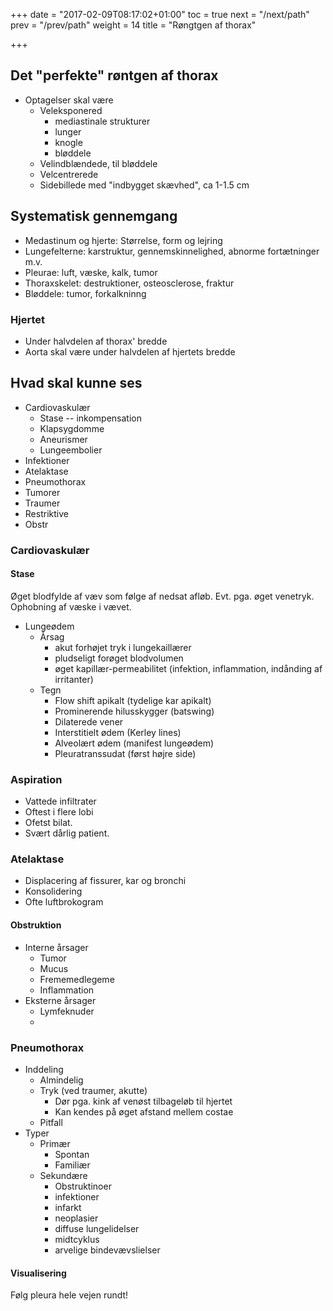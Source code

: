 +++
date = "2017-02-09T08:17:02+01:00"
toc = true
next = "/next/path"
prev = "/prev/path"
weight = 14
title = "Røngtgen af thorax"

+++

## Det "perfekte" røntgen af thorax

- Optagelser skal være
    - Veleksponered
        - mediastinale strukturer
        - lunger
        - knogle
        - bløddele
    - Velindblændede, til bløddele
    - Velcentrerede
    - Sidebillede med "indbygget skævhed", ca 1-1.5 cm

## Systematisk gennemgang

- Medastinum og hjerte: Størrelse, form og lejring
- Lungefelterne: karstruktur, gennemskinnelighed, abnorme fortætninger m.v.
- Pleurae: luft, væske, kalk, tumor
- Thoraxskelet: destruktioner, osteosclerose, fraktur
- Bløddele: tumor, forkalkninng

### Hjertet
- Under halvdelen af thorax' bredde
- Aorta skal være under halvdelen af hjertets bredde

## Hvad skal kunne ses

- Cardiovaskulær
    - Stase -- inkompensation
    - Klapsygdomme
    - Aneurismer
    - Lungeembolier
- Infektioner
- Atelaktase
- Pneumothorax
- Tumorer
- Traumer
- Restriktive
- Obstr

### Cardiovaskulær

#### Stase
Øget blodfylde af væv som følge af nedsat afløb. Evt. pga. øget venetryk. Ophobning af væske i vævet.

- Lungeødem
    - Årsag
        - akut forhøjet tryk i lungekaillærer
        - pludseligt forøget blodvolumen
        - øget kapillær-permeabilitet (infektion, inflammation, indånding af irritanter)
    - Tegn
        - Flow shift apikalt (tydelige kar apikalt)
        - Prominerende hilusskygger (batswing)
        - Dilaterede vener
        - Interstitielt ødem (Kerley lines)
        - Alveolært ødem (manifest lungeødem)
        - Pleuratranssudat (først højre side)

### Aspiration

- Vattede infiltrater
- Oftest i flere lobi
- Ofetst bilat.
- Svært dårlig patient.

### Atelaktase

- Displacering af fissurer, kar og bronchi
- Konsolidering
- Ofte luftbrokogram

#### Obstruktion

- Interne årsager
    - Tumor
    - Mucus
    - Frememedlegeme
    - Inflammation
- Eksterne årsager
    - Lymfeknuder
    -


### Pneumothorax

- Inddeling
    - Almindelig
    - Tryk (ved traumer, akutte)
        - Dør pga. kink af venøst tilbageløb til hjertet
        - Kan kendes på øget afstand mellem costae
    - Pitfall
- Typer
    - Primær
        - Spontan
        - Familiær
    - Sekundære
        - Obstruktinoer
        - infektioner
        - infarkt
        - neoplasier
        - diffuse lungelidelser
        - midtcyklus
        - arvelige bindevævslielser

#### Visualisering
Følg pleura hele vejen rundt!
